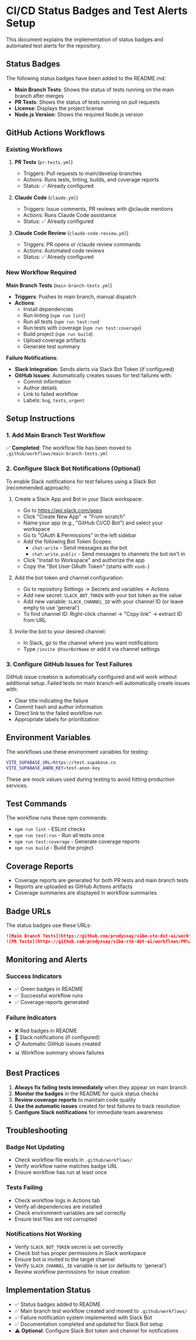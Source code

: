 # CI/CD Status Badges and Test Alerts Setup

This document explains the implementation of status badges and automated test alerts for the repository.

## Status Badges

The following status badges have been added to the README.md:

- **Main Branch Tests**: Shows the status of tests running on the main branch after merges
- **PR Tests**: Shows the status of tests running on pull requests
- **License**: Displays the project license
- **Node.js Version**: Shows the required Node.js version

## GitHub Actions Workflows

### Existing Workflows

1. **PR Tests** (`pr-tests.yml`)
   - Triggers: Pull requests to main/develop branches
   - Actions: Runs tests, linting, builds, and coverage reports
   - Status: ✅ Already configured

2. **Claude Code** (`claude.yml`)
   - Triggers: Issue comments, PR reviews with @claude mentions
   - Actions: Runs Claude Code assistance
   - Status: ✅ Already configured

3. **Claude Code Review** (`claude-code-review.yml`)
   - Triggers: PR opens or /claude review commands
   - Actions: Automated code reviews
   - Status: ✅ Already configured

### New Workflow Required

**Main Branch Tests** (`main-branch-tests.yml`)
- **Triggers**: Pushes to main branch, manual dispatch
- **Actions**:
  - Install dependencies
  - Run linting (`npm run lint`)
  - Run all tests (`npm run test:run`)
  - Run tests with coverage (`npm run test:coverage`)
  - Build project (`npm run build`)
  - Upload coverage artifacts
  - Generate test summary

**Failure Notifications**:
- **Slack Integration**: Sends alerts via Slack Bot Token (if configured)
- **GitHub Issues**: Automatically creates issues for test failures with:
  - Commit information
  - Author details
  - Link to failed workflow
  - Labels: `bug`, `tests`, `urgent`

## Setup Instructions

### 1. Add Main Branch Test Workflow

✅ **Completed**: The workflow file has been moved to `.github/workflows/main-branch-tests.yml`

### 2. Configure Slack Bot Notifications (Optional)

To enable Slack notifications for test failures using a Slack Bot (recommended approach):

1. Create a Slack App and Bot in your Slack workspace:
   - Go to https://api.slack.com/apps
   - Click "Create New App" → "From scratch"
   - Name your app (e.g., "GitHub CI/CD Bot") and select your workspace
   - Go to "OAuth & Permissions" in the left sidebar
   - Add the following Bot Token Scopes:
     - `chat:write` - Send messages as the bot
     - `chat:write.public` - Send messages to channels the bot isn't in
   - Click "Install to Workspace" and authorize the app
   - Copy the "Bot User OAuth Token" (starts with `xoxb-`)

2. Add the bot token and channel configuration:
   - Go to repository Settings → Secrets and variables → Actions
   - Add new secret: `SLACK_BOT_TOKEN` with your bot token as the value
   - Add new variable: `SLACK_CHANNEL_ID` with your channel ID (or leave empty to use 'general')
   - To find channel ID: Right-click channel → "Copy link" → extract ID from URL

3. Invite the bot to your desired channel:
   - In Slack, go to the channel where you want notifications
   - Type `/invite @YourBotName` or add it via channel settings

### 3. Configure GitHub Issues for Test Failures

GitHub issue creation is automatically configured and will work without additional setup. Failed tests on main branch will automatically create issues with:

- Clear title indicating the failure
- Commit hash and author information
- Direct link to the failed workflow run
- Appropriate labels for prioritization

## Environment Variables

The workflows use these environment variables for testing:

```bash
VITE_SUPABASE_URL=https://test.supabase.co
VITE_SUPABASE_ANON_KEY=test-anon-key
```

These are mock values used during testing to avoid hitting production services.

## Test Commands

The workflow runs these npm commands:
- `npm run lint` - ESLint checks
- `npm run test:run` - Run all tests once
- `npm run test:coverage` - Generate coverage reports
- `npm run build` - Build the project

## Coverage Reports

- Coverage reports are generated for both PR tests and main branch tests
- Reports are uploaded as GitHub Actions artifacts
- Coverage summaries are displayed in workflow summaries

## Badge URLs

The status badges use these URLs:

```markdown
![Main Branch Tests](https://github.com/prodyssey/vibe-cto-dot-ai/workflows/Main%20Branch%20Tests/badge.svg)
![PR Tests](https://github.com/prodyssey/vibe-cto-dot-ai/workflows/PR%20Tests/badge.svg)
```

## Monitoring and Alerts

### Success Indicators
- ✅ Green badges in README
- ✅ Successful workflow runs
- ✅ Coverage reports generated

### Failure Indicators
- ❌ Red badges in README
- 🚨 Slack notifications (if configured)
- 📋 Automatic GitHub issues created
- 📊 Workflow summary shows failures

## Best Practices

1. **Always fix failing tests immediately** when they appear on main branch
2. **Monitor the badges** in the README for quick status checks  
3. **Review coverage reports** to maintain code quality
4. **Use the automatic issues** created for test failures to track resolution
5. **Configure Slack notifications** for immediate team awareness

## Troubleshooting

### Badge Not Updating
- Check workflow file exists in `.github/workflows/`
- Verify workflow name matches badge URL
- Ensure workflow has run at least once

### Tests Failing
- Check workflow logs in Actions tab
- Verify all dependencies are installed
- Check environment variables are set correctly
- Ensure test files are not corrupted

### Notifications Not Working
- Verify `SLACK_BOT_TOKEN` secret is set correctly
- Check bot has proper permissions in Slack workspace
- Ensure bot is invited to the target channel
- Verify `SLACK_CHANNEL_ID` variable is set (or defaults to 'general')
- Review workflow permissions for issue creation

## Implementation Status

- ✅ Status badges added to README
- ✅ Main branch test workflow created and moved to `.github/workflows/`
- ✅ Failure notification system implemented with Slack Bot
- ✅ Documentation completed and updated for Slack Bot setup
- ⚠️ **Optional**: Configure Slack Bot token and channel for notifications